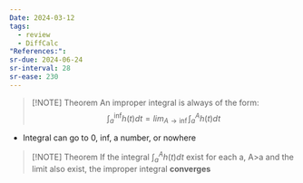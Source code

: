 ```yaml
---
Date: 2024-03-12
tags:
  - review
  - DiffCalc
"References:":
sr-due: 2024-06-24
sr-interval: 28
sr-ease: 230
---
```


> [!NOTE] Theorem
> An improper integral is always of the form: 
$$
> \int_a^\inf h(t)dt = lim_{A\rightarrow \inf} \int_a^A h(t) dt
$$

+ Integral can go to 0, inf, a number, or nowhere

> [!NOTE] Theorem 
> If the integral $\int_a^A h(t) dt$ exist for each a, A>a and the limit also exist, the improper integral **converges**

